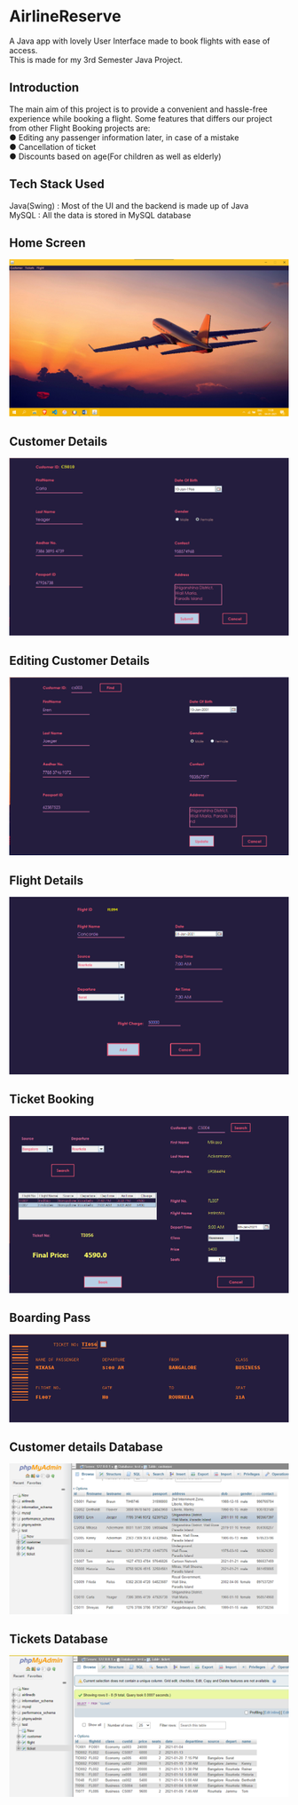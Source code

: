# AirlineReserve

A Java app with lovely User Interface made to book flights with ease of access. </br>
This is made for my 3rd Semester Java Project.

## Introduction

The main aim of this project is to provide a convenient and hassle-free
experience while booking a flight. Some features that differs our project
from other Flight Booking projects are:</br>
● Editing any passenger information later, in case of a mistake</br>
● Cancellation of ticket</br>
● Discounts based on age(For children as well as elderly)</br>

## Tech Stack Used 

Java(Swing) : Most of the UI and the backend is made up of Java </br>
MySQL       : All the data is stored in MySQL database

## Home Screen

![](https://github.com/TheGreatFellow/AirlineReserve/blob/master/Samples/home_screen.png?raw=true)

## Customer Details
![](https://github.com/TheGreatFellow/AirlineReserve/blob/master/Samples/customer_info.png?raw=true)

## Editing Customer Details
![](https://github.com/TheGreatFellow/AirlineReserve/blob/master/Samples/editing_info.png?raw=true)

## Flight Details
![](https://github.com/TheGreatFellow/AirlineReserve/blob/master/Samples/flight_info.png?raw=true)

## Ticket Booking
![](https://github.com/TheGreatFellow/AirlineReserve/blob/master/Samples/ticket_booking.png?raw=true)

## Boarding Pass
![](https://github.com/TheGreatFellow/AirlineReserve/blob/master/Samples/boarding_pass.png?raw=true)

## Customer details Database
![](https://github.com/TheGreatFellow/AirlineReserve/blob/master/Samples/customer_database.png?raw=true)

## Tickets Database
![](https://github.com/TheGreatFellow/AirlineReserve/blob/master/Samples/ticket_db.png?raw=true)
